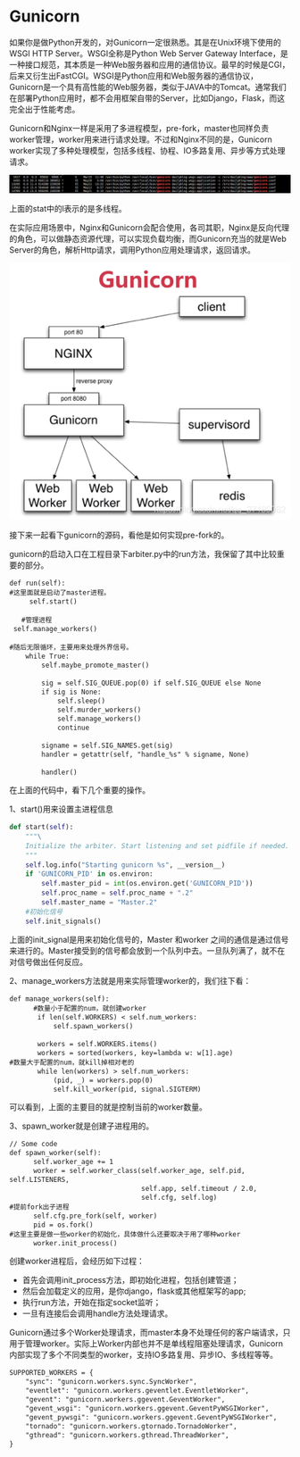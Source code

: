 # Gunicorn

&#x20;      如果你是做Python开发的，对Gunicorn一定很熟悉。其是在Unix环境下使用的WSGI HTTP Server。WSGI全称是Python Web Server Gateway Interface，是一种接口规范，其本质是一种Web服务器和应用的通信协议。最早的时候是CGI，后来又衍生出FastCGI。WSGI是Python应用和Web服务器的通信协议，Gunicorn是一个具有高性能的Web服务器，类似于JAVA中的Tomcat。通常我们在部署Python应用时，都不会用框架自带的Server，比如Django，Flask，而这完全出于性能考虑。

&#x20;      Gunicorn和Nginx一样是采用了多进程模型，pre-fork，master也同样负责worker管理，worker用来进行请求处理。不过和Nginx不同的是，Gunicorn worker实现了多种处理模型，包括多线程、协程、IO多路复用、异步等方式处理请求。

![](<../../.gitbook/assets/9 (1)>)

上面的stat中的l表示的是多线程。

&#x20;      在实际应用场景中，Nginx和Gunicorn会配合使用，各司其职，Nginx是反向代理的角色，可以做静态资源代理，可以实现负载均衡，而Gunicorn充当的就是Web Server的角色，解析Http请求，调用Python应用处理请求，返回请求。

![IMG\_256](<../../.gitbook/assets/10 (1)>)

接下来一起看下gunicorn的源码，看他是如何实现pre-fork的。

gunicorn的启动入口在工程目录下arbiter.py中的run方法，我保留了其中比较重要的部分。

```
def run(self): 
#这里面就是启动了master进程。 
     self.start()  

   #管理进程
 self.manage_workers()  
  
#随后无限循环，主要用来处理外界信号。
    while True:  
        self.maybe_promote_master()  
  
        sig = self.SIG_QUEUE.pop(0) if self.SIG_QUEUE else None  
        if sig is None:  
            self.sleep()  
            self.murder_workers()  
            self.manage_workers()  
            continue  
  
        signame = self.SIG_NAMES.get(sig)  
        handler = getattr(self, "handle_%s" % signame, None)  
      
        handler()  
```

在上面的代码中，看下几个重要的操作。

1、start()用来设置主进程信息

```python
def start(self):
    """\
    Initialize the arbiter. Start listening and set pidfile if needed.
    """
    self.log.info("Starting gunicorn %s", __version__)
    if 'GUNICORN_PID' in os.environ:
        self.master_pid = int(os.environ.get('GUNICORN_PID'))
        self.proc_name = self.proc_name + ".2"
        self.master_name = "Master.2"
    #初始化信号        
    self.init_signals()

```

上面的init\_signal是用来初始化信号的，Master 和worker 之间的通信是通过信号来进行的。Master接受到的信号都会放到一个队列中去。一旦队列满了，就不在对信号做出任何反应。

2、manage\_workers方法就是用来实际管理worker的，我们往下看：

```
def manage_workers(self):  
      #数量小于配置的num，就创建worker
       if len(self.WORKERS) < self.num_workers:  
           self.spawn_workers()  
  
       workers = self.WORKERS.items()  
       workers = sorted(workers, key=lambda w: w[1].age)  
#数量大于配置的num，就kill掉相对老的
       while len(workers) > self.num_workers:  
           (pid, _) = workers.pop(0)  
           self.kill_worker(pid, signal.SIGTERM)  
```

可以看到，上面的主要目的就是控制当前的worker数量。

3、spawn\_worker就是创建子进程用的。

```
// Some code
def spawn_worker(self):  
      self.worker_age += 1  
      worker = self.worker_class(self.worker_age, self.pid, self.LISTENERS, 
                                 self.app, self.timeout / 2.0,  
                                 self.cfg, self.log)  
#提前fork出子进程
      self.cfg.pre_fork(self, worker)  
      pid = os.fork()  
#这里主要是做一些worker的初始化，具体做什么还要取决于用了哪种worker
      worker.init_process()  
```



创建worker进程后，会经历如下过程：

* 首先会调用init\_process方法，即初始化进程，包括创建管道；
* 然后会加载定义的应用，是你django，flask或其他框架写的app;
* 执行run方法，开始在指定socket监听；
* 一旦有连接后会调用handle方法处理请求。

&#x20;     Gunicorn通过多个Worker处理请求，而master本身不处理任何的客户端请求，只用于管理worker。实际上Worker内部也并不是单线程阻塞处理请求，Gunicorn内部实现了多个不同类型的worker，支持IO多路复用、异步IO、多线程等等。



```
SUPPORTED_WORKERS = {    
    "sync": "gunicorn.workers.sync.SyncWorker",  
    "eventlet": "gunicorn.workers.geventlet.EventletWorker",  
    "gevent": "gunicorn.workers.ggevent.GeventWorker",   
    "gevent_wsgi": "gunicorn.workers.ggevent.GeventPyWSGIWorker",  
    "gevent_pywsgi": "gunicorn.workers.ggevent.GeventPyWSGIWorker",  
    "tornado": "gunicorn.workers.gtornado.TornadoWorker", 
    "gthread": "gunicorn.workers.gthread.ThreadWorker",
}
```

